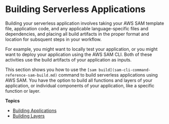 # Building Serverless Applications<a name="serverless-building"></a>

Building your serverless application involves taking your AWS SAM template file, application code, and any applicable language\-specific files and dependencies, and placing all build artifacts in the proper format and location for subsquent steps in your workflow\.

For example, you might want to locally test your application, or you might want to deploy your application using the AWS SAM CLI\. Both of these activities use the build artifacts of your application as inputs\.

This section shows you how to use the `[sam build](sam-cli-command-reference-sam-build.md)` command to build serverless applications using AWS SAM\. You have the option to build all functions and layers of your application, or individual components of your application, like a specific function or layer\.

**Topics**
+ [Building Applications](serverless-sam-cli-using-build.md)
+ [Building Layers](building-layers.md)